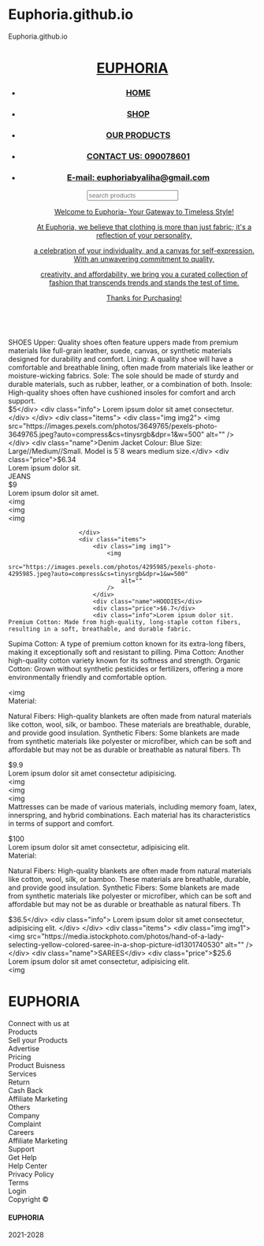 # Euphoria.github.io
Euphoria.github.io

<html lang="en">
    <head>
        <meta charset="UTF-8" />
        <meta http-equiv="X-UA-Compatible" content="IE=edge" />
        <meta name="viewport" content="width=device-width, initial-scale=1.0" />
        <title>Document</title>
        <link rel="stylesheet" href="./ecommerce.css" />
        <link
            href="https://unpkg.com/ionicons@4.5.10-0/dist/css/ionicons.min.css"
            rel="stylesheet"
        />
    </head>
    <body>
        <header>
            <div class="logo"><a href="#"><h1>EUPHORIA</h1></a></div>
            <div class="menu">
                <a href=""><ion-icon name="close" class="close"></ion-icon></a>
                <ul>
                    <li><h3><a href="#" class="under">HOME</a></h3></li>
                    <li><h3><a href="#" class="under">SHOP</a></h3></li>
                    <li><h3><a href="#" class="under">OUR PRODUCTS</a></h3></li>
                    <li><h3><a href="#" class="under">CONTACT US: 090078601</a></h3></li>
                    <li><h3><a href="#" class="under">E-mail: euphoriabyaliha@gmail.com</a></h3></li>
                </ul>
            </div>
            <div class="search">
                <a href=""
                    ><input
                        type="text"
                        placeholder="search products"
                        id="input"
                    />
                    <ion-icon class="s" name="search"></ion-icon>
                </a>
            </div>
            <div class="heading">
                <ul>
                    <ul><a href="#" class="under">Welcome to Euphoria- Your Gateway to Timeless Style!</a></ul>
                    <ul><a href="#" class="under">

At Euphoria, we believe that clothing is more than just fabric; it's a reflection of your personality,</a></ul>
                    <ul><a href="#" class="under">a celebration of your individuality, and a canvas for self-expression. With an unwavering commitment to quality,</a></ul>
                    <ul><a href="#" class="under">creativity, and affordability, we bring you a curated collection of fashion that transcends trends and stands the test of time.</a></ul>
                    <ul><a href="#" class="under">Thanks for Purchasing!</a></ul>
                </ul>
            </div>
            <div class="heading1">
                <ion-icon name="menu" class="ham"></ion-icon>
            </div>
        </header>
        <section>
            <div class="section">
                <div class="section1">
                    <div class="img-slider">
                        <img
                            src="https://images.pexels.com/photos/6347888/pexels-photo-6347888.jpeg?auto=compress&cs=tinysrgb&dpr=2&h=750&w=1260"
                            alt=""
                            class="img"
                        />
                        <img
                            src="https://images.pexels.com/photos/3962294/pexels-photo-3962294.jpeg?auto=compress&cs=tinysrgb&dpr=2&h=750&w=1260"
                            alt=""
                            class="img"
                        />
                        <img
                            src="https://images.pexels.com/photos/2292953/pexels-photo-2292953.jpeg?auto=compress&cs=tinysrgb&dpr=2&w=500"
                            alt=""
                            class="img"
                        />
                        <img
                            src="https://images.pexels.com/photos/1229861/pexels-photo-1229861.jpeg?auto=compress&cs=tinysrgb&dpr=2&h=750&w=1260"
                            alt=""
                            class="img"
                        />
                        <img
                            src="https://images.pexels.com/photos/1598505/pexels-photo-1598505.jpeg?auto=compress&cs=tinysrgb&dpr=2&h=750&w=1260"
                            alt=""
                            class="img"
                        />
                    </div>
                </div>
                <div class="section2">
                    <div class="container">
                        <div class="items">
                            <div class="img img1">
                                <img
                                    src="https://images.pexels.com/photos/1464625/pexels-photo-1464625.jpeg?auto=compress&cs=tinysrgb&dpr=2&h=650&w=940"
                                    alt=""
                                />
                            </div>
                            <div class="name">SHOES
Upper: Quality shoes often feature uppers made from premium materials like full-grain leather, suede, canvas, or synthetic materials designed for durability and comfort.
Lining: A quality shoe will have a comfortable and breathable lining, often made from materials like leather or moisture-wicking fabrics.
Sole: The sole should be made of sturdy and durable materials, such as rubber, leather, or a combination of both.
Insole: High-quality shoes often have cushioned insoles for comfort and arch support.</div>
                            <div class="price">$5</div>
                            <div class="info">
                                Lorem ipsum dolor sit amet consectetur.
                            </div>
                        </div>
                        <div class="items">
                            <div class="img img2">
                                <img
                                    src="https://images.pexels.com/photos/3649765/pexels-photo-3649765.jpeg?auto=compress&cs=tinysrgb&dpr=1&w=500"
                                    alt=""
                                />
                            </div>
                            <div class="name">Denim Jacket Colour: Blue Size: Large//Medium//Small. Model is 5`8 wears medium size.</div>
                            <div class="price">$6.34</div>
                            <div class="info">Lorem ipsum dolor sit.</div>
                        </div>
                        <div class="items">
                            <div class="img img3">
                                <img
                                    src="https://media.istockphoto.com/photos/folded-blue-jeans-on-a-white-background-modern-casual-clothing-flat-picture-id1281304280"
                                    alt=""
                                />
                            </div>
                            <div class="name">JEANS</div>
                            <div class="price">$9</div>
                            <div class="info">Lorem ipsum dolor sit amet.</div>
                        </div>
                        <div class="items">
                            <div class="img img1">
                                <img
                        </div>
                        <div class="items">
                            <div class="img img1">
                                <img
                        </div>
                        <div class="items">
                            <div class="img img1">
                                <img
                                
                        </div>
                        <div class="items">
                            <div class="img img1">
                                <img
                                    src="https://images.pexels.com/photos/4295985/pexels-photo-4295985.jpeg?auto=compress&cs=tinysrgb&dpr=1&w=500"
                                    alt=""
                                />
                            </div>
                            <div class="name">HOODIES</div>
                            <div class="price">$6.7</div>
                            <div class="info">Lorem ipsum dolor sit. Premium Cotton: Made from high-quality, long-staple cotton fibers, resulting in a soft, breathable, and durable fabric.
Supima Cotton: A type of premium cotton known for its extra-long fibers, making it exceptionally soft and resistant to pilling.
Pima Cotton: Another high-quality cotton variety known for its softness and strength.
Organic Cotton: Grown without synthetic pesticides or fertilizers, offering a more environmentally friendly and comfortable option.</div>
                        </div>
                        <div class="items">
                            <div class="img img1">
                                <img
                            </div>
                        </div>
                        <div class="items">
                            <div class="img img1">
                                <img
                                    src="https://images.pexels.com/photos/6463348/pexels-photo-6463348.jpeg?auto=compress&cs=tinysrgb&dpr=1&w=500"
                                    alt=""
                                />
                            </div>
                            <div class="name">Material:

Natural Fibers: High-quality blankets are often made from natural materials like cotton, wool, silk, or bamboo. These materials are breathable, durable, and provide good insulation.
Synthetic Fibers: Some blankets are made from synthetic materials like polyester or microfiber, which can be soft and affordable but may not be as durable or breathable as natural fibers.
Th</div>
                            <div class="price">$9.9</div>
                            <div class="info">
                                Lorem ipsum dolor sit amet consectetur
                                adipisicing.
                            </div>
                        </div>
                        <div class="items">
                            <div class="img img1">
                                <img
                            </div>
                        </div>
                        <div class="items">
                            <div class="img img1">
                                <img
                            </div>
                        </div>
                        <div class="items">
                            <div class="img img1">
                                <img
                            </div>
                        </div>
                        <div class="items">
                            <div class="img img1">
                                <img
                                    src="https://images.pexels.com/photos/6606354/pexels-photo-6606354.jpeg?auto=compress&cs=tinysrgb&dpr=1&w=500"
                                    alt=""
                                />
                            </div>
                            <div class="name">Mattresses can be made of various materials, including memory foam, latex, innerspring, and hybrid combinations. Each material has its characteristics in terms of support and comfort.
</div>
                            <div class="price">$100</div>
                            <div class="info">
                                Lorem ipsum dolor sit amet consectetur,
                                adipisicing elit.
                            </div>
                        </div>
                        <div class="items">
                            <div class="img img1">
                                <img
                            </div>
                        </div>
                        <div class="items">
                            <div class="img img1">
                                <img
                            </div>
                        </div>
                        <div class="items">
                            <div class="img img1">
                                <img
                                    src="https://images.pexels.com/photos/4339598/pexels-photo-4339598.jpeg?auto=compress&cs=tinysrgb&dpr=2&h=650&w=940"
                                    alt=""
                                />
                            </div>
                            <div class="name">Material:

Natural Fibers: High-quality blankets are often made from natural materials like cotton, wool, silk, or bamboo. These materials are breathable, durable, and provide good insulation.
Synthetic Fibers: Some blankets are made from synthetic materials like polyester or microfiber, which can be soft and affordable but may not be as durable or breathable as natural fibers.
Th</div>
                            <div class="price">$36.5</div>
                            <div class="info">
                                Lorem ipsum dolor sit amet consectetur,
                                adipisicing elit.
                            </div>
                        </div>
                        <div class="items">
                            <div class="img img1">
                                <img
                                    src="https://media.istockphoto.com/photos/hand-of-a-lady-selecting-yellow-colored-saree-in-a-shop-picture-id1301740530"
                                    alt=""
                                />
                            </div>
                            <div class="name">SAREES</div>
                            <div class="price">$25.6</div>
                            <div class="info">
                                Lorem ipsum dolor sit amet consectetur,
                                adipisicing elit.
                            </div>
                        </div>
                        <div class="items">
                            <div class="img img1">
                                <img
                            </div>
                        </div>
                    </div>
                </div>
            </div>
        </section>
        <footer>
            <div class="footer0"><h1>EUPHORIA</h1></div>
            <div class="footer1">
                Connect with us at
                <div class="social-media">
                    <a href="#"> <ion-icon name="logo-facebook"></ion-icon> </a>
                    <a href="#"> <ion-icon name="logo-linkedin"></ion-icon> </a>
                    <a href="#"> <ion-icon name="logo-youtube"></ion-icon> </a>
                    <a href="#">
                        <ion-icon name="logo-instagram"></ion-icon>
                    </a>
                    <a href="#"> <ion-icon name="logo-twitter"></ion-icon> </a>
                </div>
            </div>
            <div class="footer2">
                <div class="product">
                    <div class="heading">Products</div>
                    <div class="div">Sell your Products</div>
                    <div class="div">Advertise</div>
                    <div class="div">Pricing</div>
                    <div class="div">Product Buisness</div>
                </div>
                <div class="services">
                    <div class="heading">Services</div>
                    <div class="div">Return</div>
                    <div class="div">Cash Back</div>
                    <div class="div">Affiliate Marketing</div>
                    <div class="div">Others</div>
                </div>
                <div class="Company">
                    <div class="heading">Company</div>
                    <div class="div">Complaint</div>
                    <div class="div">Careers</div>
                    <div class="div">Affiliate Marketing</div>
                    <div class="div">Support</div>
                </div>
                <div class="Get Help">
                    <div class="heading">Get Help</div>
                    <div class="div">Help Center</div>
                    <div class="div">Privacy Policy</div>
                    <div class="div">Terms</div>
                    <div class="div">Login</div>
                </div>
            </div>
            <div class="footer3">
                Copyright ©️
                <h4>EUPHORIA</h4>
                2021-2028
            </div>
        </footer>
        <script src="https://unpkg.com/ionicons@4.5.10-0/dist/ionicons.js"></script>
        <script src="./ecommerce.js"></script>
    </body>
</html>
